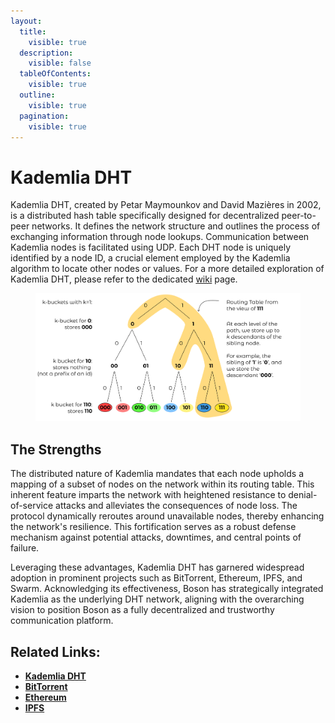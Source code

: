```yaml
---
layout:
  title:
    visible: true
  description:
    visible: false
  tableOfContents:
    visible: true
  outline:
    visible: true
  pagination:
    visible: true
---
```


# Kademlia DHT

Kademlia DHT, created by Petar Maymounkov and David Mazières in 2002, is a distributed hash table specifically designed for decentralized peer-to-peer networks. It defines the network structure and outlines the process of exchanging information through node lookups. Communication between Kademlia nodes is facilitated using UDP. Each DHT node is uniquely identified by a node ID, a crucial element employed by the Kademlia algorithm to locate other nodes or values. For a more detailed exploration of Kademlia DHT, please refer to the dedicated [wiki](https://en.wikipedia.org/wiki/Kademlia) page.

<figure><img src="../.gitbook/assets/image (4) (1).png" alt=""><figcaption></figcaption></figure>

## The Strengths

The distributed nature of Kademlia mandates that each node upholds a mapping of a subset of nodes on the network within its routing table. This inherent feature imparts the network with heightened resistance to denial-of-service attacks and alleviates the consequences of node loss. The protocol dynamically reroutes around unavailable nodes, thereby enhancing the network's resilience. This fortification serves as a robust defense mechanism against potential attacks, downtimes, and central points of failure.

Leveraging these advantages, Kademlia DHT has garnered widespread adoption in prominent projects such as BitTorrent, Ethereum, IPFS, and Swarm. Acknowledging its effectiveness, Boson has strategically integrated Kademlia as the underlying DHT network, aligning with the overarching vision to position Boson as a fully decentralized and trustworthy communication platform.

## Related Links:

* [**Kademlia DHT**](https://en.wikipedia.org/wiki/Kademlia)
* [**BitTorrent**](https://en.wikipedia.org/wiki/BitTorrent)
* [**Ethereum**](https://en.wikipedia.org/wiki/Ethereum)
* [**IPFS**](https://en.wikipedia.org/wiki/InterPlanetary\_File\_System)
